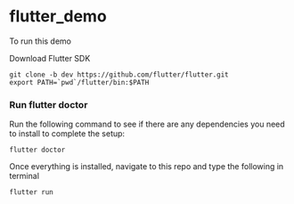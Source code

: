 # flutter_demo

To run this demo 

Download Flutter SDK
```
git clone -b dev https://github.com/flutter/flutter.git
export PATH=`pwd`/flutter/bin:$PATH
```

### Run flutter doctor

Run the following command to see if there are any dependencies you need to install to complete the setup:
```
flutter doctor
```

Once everything is installed, navigate to this repo and type the following in terminal

```
flutter run
```
